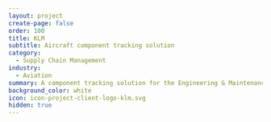 ```yaml
---
layout: project
create-page: false
order: 100
title: KLM
subtitle: Aircraft component tracking solution
category:
  - Supply Chain Management
industry:
  - Aviation
summary: A component tracking solution for the Engineering & Maintenance team to improve safety and better understand the lifecycle of each component.
background_color: white
icon: icon-project-client-logo-klm.svg
hidden: true
---
```

